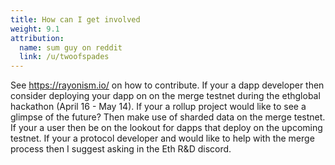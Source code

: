 ```yaml
---
title: How can I get involved
weight: 9.1
attribution:
  name: sum guy on reddit
  link: /u/twoofspades
---
```


See https://rayonism.io/ on how to contribute. If your a dapp developer then consider deploying your dapp on on the merge testnet during the ethglobal hackathon (April 16 - May 14). If your a rollup project would like to see a glimpse of the future? Then make use of sharded data on the merge testnet.
If your a user then be on the lookout for dapps that deploy on the upcoming testnet. If your a protocol developer and would like to help with the merge process then I suggest asking in the Eth R&D discord.